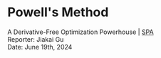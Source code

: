 # Powell's Method

<span px-2 py-1 rounded text-gray-300>
A Derivative-Free Optimization Powerhouse | <a href="https://powell.gxmzuai.top" target="_blank">SPA</a>
</span>

<div abs-br mb-20 mr-15 flex gap-2 text-sm text-left>
    Reporter: Jiakai Gu <br />
    Date: June 19th, 2024 <br />
</div>
